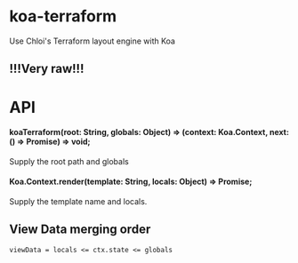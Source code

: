 koa-terraform
=============

Use Chloi's Terraform layout engine with Koa

!!!Very raw!!!
--------------

API
===

#### koaTerraform(root: String, globals: Object) => (context: Koa.Context, next: () => Promise<Any>) => void;

Supply the root path and globals

#### Koa.Context.render(template: String, locals: Object) => Promise<String>;

Supply the template name and locals.

View Data merging order
-----------------------

`viewData = locals <= ctx.state <= globals`



